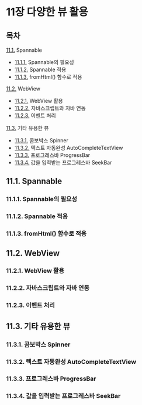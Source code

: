 # 11장 다양한 뷰 활용
## 목차
[11.1.](#111-spannable) Spannable
  - [11.1.1.](#1111-Spannable의-필요성) Spannable의 필요성
  - [11.1.2.](#1112-Spannable-적용) Spannable 적용
  - [11.1.3.](#1113-fromHtml()-함수로-적용) fromHtml() 함수로 적용
  
[11.2.](#112-spannable의-필요성) WebView
  - [11.2.1.](#1121-WebView-활용) WebView 활용
  - [11.2.2.](#1122-자바스크립트와-자바-연동) 자바스크립트와 자바 연동
  - [11.2.3.](#1123-이벤트-처리) 이벤트 처리
  
[11.3.](#113-기타-유용한-뷰) 기타 유용한 뷰
  - [11.3.1.](#1131-콤보박스-Spinner) 콤보박스 Spinner
  - [11.3.2.](#1132-텍스트-자동완성-AutoCompleteTextView) 텍스트 자동완성 AutoCompleteTextView
  - [11.3.3.](#1133-프로그레스바-ProgressBar) 프로그레스바 ProgressBar
  - [11.3.4.](#1134-값을-입력받는-프로그레스바-SeekBar) 값을 입력받는 프로그레스바 SeekBar

## 11.1. Spannable
### 11.1.1. Spannable의 필요성
### 11.1.2. Spannable 적용
### 11.1.3. fromHtml() 함수로 적용
## 11.2. WebView
### 11.2.1. WebView 활용
### 11.2.2. 자바스크립트와 자바 연동
### 11.2.3. 이벤트 처리
## 11.3. 기타 유용한 뷰
### 11.3.1. 콤보박스 Spinner
### 11.3.2. 텍스트 자동완성 AutoCompleteTextView
### 11.3.3. 프로그레스바 ProgressBar
### 11.3.4. 값을 입력받는 프로그레스바 SeekBar

